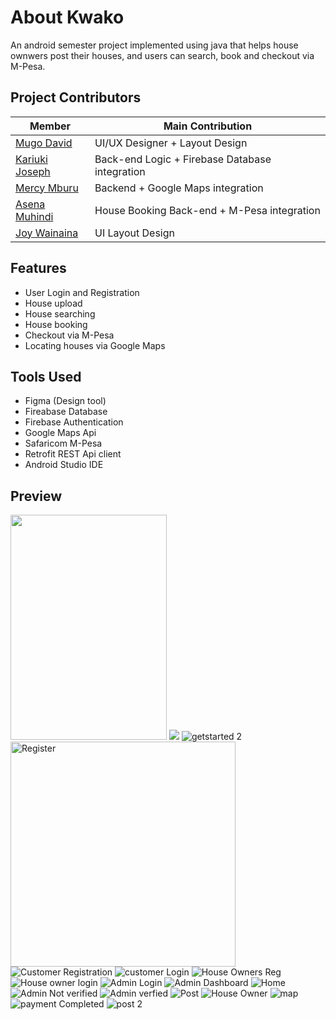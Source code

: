 # About Kwako
An android semester project implemented using java that helps house ownwers post their houses, and users can search, book and checkout via M-Pesa.


## Project Contributors
| Member | Main Contribution |
| ------- | -----|
| [Mugo David](https://github.com/Mdavid508) | UI/UX Designer + Layout Design|
| [Kariuki Joseph](https://github.com/kariuki-joseph) | Back-end Logic + Firebase Database integration | 
| [Mercy Mburu](https://github.com/MarcieMburu) | Backend + Google Maps integration |
| [Asena Muhindi](https://github.com/asenawritescode) | House Booking Back-end + M-Pesa integration |
| [Joy Wainaina](https://github.com/joy-lee2233) | UI Layout Design |

## Features
- User Login and Registration
- House upload
- House searching
- House booking
- Checkout via M-Pesa
- Locating houses via Google Maps

## Tools Used
- Figma (Design tool)
- Fireabase Database
- Firebase Authentication
- Google Maps Api
- Safaricom M-Pesa
- Retrofit REST Api client
- Android  Studio IDE

## Preview
<img  style="width:250; height:360;" src="https://user-images.githubusercontent.com/70845241/234314439-9d361175-bf68-44f4-9a46-ea1c77d3068b.png"> <!-- Splash -->
<img src="https://user-images.githubusercontent.com/70845241/234314121-3e9585a4-5a3e-4de2-9bbf-7d2b99cbd326.png" >
![getstarted 2](https://user-images.githubusercontent.com/70845241/234314147-37733884-b0d4-4cbb-9e5e-0cadf12931ec.png)
<img width="360" alt="Register" src="https://user-images.githubusercontent.com/70845241/234314412-2bb9f7ed-45ab-4fd4-9c81-a919b0d6e97e.png">
![Customer Registration](https://user-images.githubusercontent.com/70845241/234314264-e5f891e7-12dc-48ef-9b6e-76ecd3ef3b32.png)
![customer Login](https://user-images.githubusercontent.com/70845241/234314251-f7737e48-68ec-41c9-8ae9-ae0392e049f0.png)
![House Owners Reg](https://user-images.githubusercontent.com/70845241/234314354-736a1cb7-d78f-4a4f-bf18-118227b4d4ee.png)
![House owner login](https://user-images.githubusercontent.com/70845241/234314347-9f751301-fcc0-40d6-9f96-80fa0527b9a1.png)
![Admin Login](https://user-images.githubusercontent.com/70845241/234314218-559db0b2-7597-4632-98af-48efc28e0ef5.png)
![Admin Dashboard](https://user-images.githubusercontent.com/70845241/234314200-136b3caa-e11d-46b2-a8ee-2a81ee3eaec2.png)
![Home](https://user-images.githubusercontent.com/70845241/234314287-c8987ad9-e014-438a-a6a9-7a1a2694cb17.png)
![Admin Not verified](https://user-images.githubusercontent.com/70845241/234314229-22d52d44-deb8-49ad-850d-27a56f9c8492.png)
![Admin verfied](https://user-images.githubusercontent.com/70845241/234314237-a25da0fe-54cd-4392-b7d5-f53c61c27771.png)
![Post](https://user-images.githubusercontent.com/70845241/234314406-7623742e-2e49-4e3d-86d3-35e7427167bc.png)
![House Owner](https://user-images.githubusercontent.com/70845241/234314323-b3b1f145-d96f-4e20-a31b-03c44c8c5f26.png)
![map](https://user-images.githubusercontent.com/70845241/234314375-8ad4084b-d889-426c-b0e3-c91ae66c62e6.png)
![payment Completed](https://user-images.githubusercontent.com/70845241/234314383-9265620d-e4e1-4d5b-9357-f43d15fb50e2.png)
![post 2](https://user-images.githubusercontent.com/70845241/234314392-404f3a40-6916-4f68-b960-eb502301f5dc.png)
